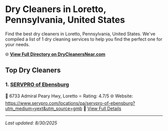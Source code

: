 # Dry Cleaners in Loretto, Pennsylvania, United States

Find the best dry cleaners in Loretto, Pennsylvania, United States. We've compiled a list of 1 dry cleaning services to help you find the perfect one for your needs.

🌐 **[View Full Directory on DryCleanersNear.com](https://drycleanersnear.com/city/US/Pennsylvania/Loretto)**

## Top Dry Cleaners

### 1. [SERVPRO of Ebensburg](https://drycleanersnear.com/dryCleaner/686735e5bb1702f4ee39b40b/servpro-of-ebensburg)
📍 6733 Admiral Peary Hwy, Loretto
⭐ Rating: 4.7/5
🌐 Website: https://www.servpro.com/locations/pa/servpro-of-ebensburg?utm_medium=yext&utm_source=gmb
🔗 [View Full Details](https://drycleanersnear.com/dryCleaner/686735e5bb1702f4ee39b40b/servpro-of-ebensburg)


---

*Last updated: 8/30/2025*
